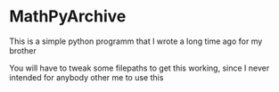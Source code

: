 # MathPyArchive
This is a simple python programm that I wrote a long time ago for my brother

You will have to tweak some filepaths to get this working, since I never intended for anybody other me to use this
